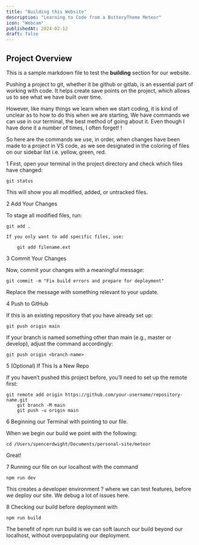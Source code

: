 ```yaml
---
title: "Building this Website"
description: "Learning to Code from a ButteryTheme Meteor"
icon: "Webcam"
publishedAt: 2024-02-12
draft: false
---
```


## Project Overview

This is a sample markdown file to test the **building** section for our website.


Pushing a project to git, whether it be github or gitlab, is an essential part of working with code.
It helps create save points on the project, which allows us to see what we have built over time.

However, like many things we learn when we start coding, it is kind of unclear as to how to do this when we are starting,
We have commands we can use in our terminal, the best method of going about it. Even though I have done it a number of times, I often forget! !

So here are the commands we use, in order, 
when changes have been made to a project in VS code, as we see designated in the coloring of files on our sidebar list i.e. yellow, green, red.


1 First, open your terminal in the project directory and check which files have changed:

    git status

This will show you all modified, added, or untracked files.


2 Add Your Changes

To stage all modified files, run:

    git add .

    If you only want to add specific files, use:

        git add filename.ext


3 Commit Your Changes

Now, commit your changes with a meaningful message:

    git commit -m "Fix build errors and prepare for deployment"

Replace the message with something relevant to your update.


4 Push to GitHub

If this is an existing repository that you have already set up:

    git push origin main

If your branch is named something other than main (e.g., master or develop), adjust the command accordingly:

    git push origin <branch-name>


5 (Optional) If This Is a New Repo

If you haven’t pushed this project before, you’ll need to set up the remote first:

    git remote add origin https://github.com/your-username/repository-name.git
        git branch -M main
        git push -u origin main


6 Beginning our Terminal with pointing to our file.

When we begin our build we point with the following: 

    cd /Users/spencerdwight/Documents/personal-site/meteor

Great!


7 Running our file on our localhost with the command 

    npm run dev

This creates a developer environment ? where we can test features, before we deploy our site. We debug a lot of issues here.


8 Checking our build before deployment with 

    npm run build

The benefit of npm run build is we can soft launch our build beyond our localhost, without overpopulating our deployment.